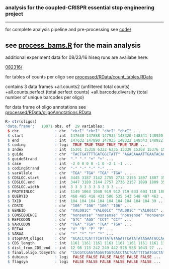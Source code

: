 ### analysis for the coupled-CRISPR essential stop engineering project
---
for complete analysis pipeline and pre-processing see [code/](code/)

see [process_bams.R](code/03_process_bams.R) for the main analysis
---

additional experiment data for 08/23/16 hiseq runs are availabe here:

[082316/](https://drive.google.com/open?id=0ByJ-NQ1MGtWIMXNacU55dGVXWUk)

for tables of counts per oligo
see [processed/RData/count_tables.RData](https://drive.google.com/open?id=0ByJ-NQ1MGtWIa3RraUhfa1BwQU0)

contains 3 data frames
+all.counts2 (unfiltered total counts)
+all.counts.perfect (total perfect counts)
+all.barcode.diversity (total number of unique barcodes per oligo)


for data frame of oligo annotations
see [processed/RData/oligoAnnotations.RData](https://drive.google.com/open?id=0ByJ-NQ1MGtWIR3pKWk5qeGZBUjg)

```r
R> str(oligos)
'data.frame':   10971 obs. of  29 variables:
 $ chr                : chr  "chrI" "chrI" "chrI" "chrI" ...
 $ start              : int  147630 147888 147933 148320 148341 148920 149178 149268 150723 143077 ...
 $ end                : int  147632 147890 147935 148322 148343 148922 149180 149270 150725 143079 ...
 $ coding             : logi  TRUE TRUE TRUE TRUE TRUE TRUE ...
 $ Index              : int  15301 15318 6322 6335 15339 15368 15376 15381 6391 15138 ...
 $ guide              : chr  "TACTGATTTTGATGGCTATT" "AGACAAAATTGAATACAGCA" "GAATTGGCATATATAATCAG" "ATTTCATTTCTAGTGGTCGA" ...
 $ guideStrand        : chr  "-" "-" "+" "+" ...
 $ case               : int  -2 0 0 0 0 -1 0 -2 1 -1 ...
 $ codingStrand       : chr  "-" "-" "-" "-" ...
 $ varAllele          : chr  "TGA" "TGA" "TGA" "TGA" ...
 $ CDSLOC.start       : int  3445 3187 3142 2755 2734 2155 1897 1807 352 538 ...
 $ CDSLOC.end         : int  3447 3189 3144 2757 2736 2157 1899 1809 354 540 ...
 $ CDSLOC.width       : int  3 3 3 3 3 3 3 3 3 3 ...
 $ PROTEINLOC         : int  1149 1063 1048 919 912 719 633 603 118 180 ...
 $ QUERYID            : int  468 485 418 431 506 535 543 548 487 463 ...
 $ TXID               : int  104 104 104 104 104 104 104 104 104 39 ...
 $ CDSID              : chr  "106" "106" "106" "106" ...
 $ GENEID             : chr  "YAL001C" "YAL001C" "YAL001C" "YAL001C" ...
 $ CONSEQUENCE        : chr  "nonsense" "nonsense" "nonsense" "nonsense" ...
 $ REFCODON           : chr  "GTC" "AGG" "CCT" "CCT" ...
 $ VARCODON           : chr  "TGA" "TGA" "TGA" "TGA" ...
 $ REFAA              : chr  "V" "R" "P" "P" ...
 $ VARAA              : chr  "*" "*" "*" "*" ...
 $ stopPAM_oligos     : chr  "ACACCTCATTTCATTATGTAGATTCATATATAGAATACCAATTATGATTTCACCAATAGCCATCAAAATCAGTAGTTATTAATACTTGTCTTTCTAGGAGC" "CCCATAAACGAGAAAATGGTTTGCCCAGTGGAACTTTGACAGCAGACTTTCATGCTGTATTCAATTTTGTCTGAGAATTGGCATATATAATCAGAGGGGGA" "ACTTCCTTGCTGTATTCAATTTTGTCTGAGAATTGGCATATATAATCAGTCAGGGAGTTAATGTTCGTATTTCAAATCTCCTTGAAGTATACGTTAAAGGT" "ATTCGTTTCCAACGTTCTTCAACGCCTCTATTTCATTTCTAGTGGTCGATCAACTTTCTATTAATATGGACCGGATCACTGTGCGAATATAATCGTCGCTT" ...
 $ CDS_length         : int  1161 1161 1161 1161 1161 1161 1161 1161 1161 207 ...
 $ dist_from_CDS_end  : int  12 98 113 242 249 442 528 558 1043 27 ...
 $ final.oligo.toSynth: chr  "CGCGTCGAGTAGGGTGGTGACCTACTGATTTTGATGGCTATTGTTTTAGAGCATGCCGATCGATACGCGTACACCTCATTTCATTATGTAGATTCATATATAGAATACCAATTATGATTTCACCAAT"| __truncated__ "GCCGTGTGAAGCTGGTCCCCCTCTGATTATATATGCCAATTCTCAGACAAAATTGAATACAGCATGAAAGTCTGCTGTCAAAGTTCCACTGGGCAAACCATTTTCTCGTTTATGGGACGCGTATCGA"| __truncated__ "CGCGTCGAGTAGGGTGGTGACCGAATTGGCATATATAATCAGGTTTTAGAGCATGCCGATCGATACGCGTACTTCCTTGCTGTATTCAATTTTGTCTGAGAATTGGCATATATAATCAGTCAGGGAG"| __truncated__ "CGCGTCGAGTAGGGTGGTGACCATTTCATTTCTAGTGGTCGAGTTTTAGAGCATGCCGATCGATACGCGTATTCGTTTCCAACGTTCTTCAACGCCTCTATTTCATTTCTAGTGGTCGATCAACTTT"| __truncated__ ...
 $ dubious            : logi  FALSE FALSE FALSE FALSE FALSE FALSE ...
 $ flagsyn            : logi  FALSE FALSE FALSE FALSE FALSE FALSE ...
```


